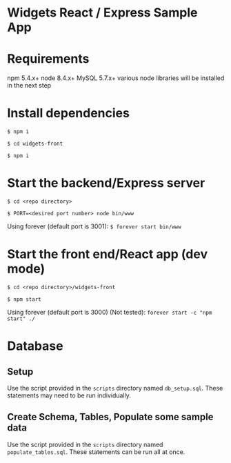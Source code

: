 # Widgets React / Express Sample App

# Requirements
npm 5.4.x+
node 8.4.x+
MySQL 5.7.x+
various node libraries will be installed in the next step

# Install dependencies
`$ npm i`

`$ cd widgets-front`

`$ npm i`

# Start the backend/Express server
`$ cd <repo directory>`

`$ PORT=<desired port number> node bin/www`

Using forever (default port is 3001):
`$ forever start bin/www`

# Start the front end/React app (dev mode)
`$ cd <repo directory>/widgets-front`

`$ npm start`

Using forever (default port is 3000) (Not tested):
`forever start -c "npm start" ./`

# Database
## Setup
Use the script provided in the `scripts` directory named `db_setup.sql`. These statements may need to be run individually.

## Create Schema, Tables, Populate some sample data
Use the script provided in the `scripts` directory named `populate_tables.sql`. These statements can be run all at once.
